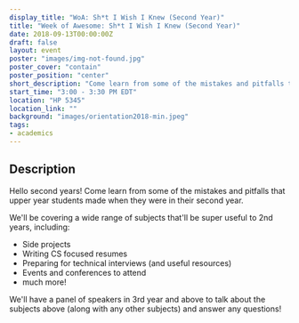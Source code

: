 ```yaml
---
display_title: "WoA: Sh*t I Wish I Knew (Second Year)"
title: "Week of Awesome: Sh*t I Wish I Knew (Second Year)"
date: 2018-09-13T00:00:00Z
draft: false
layout: event
poster: "images/img-not-found.jpg"
poster_cover: "contain"
poster_position: "center"
short_description: "Come learn from some of the mistakes and pitfalls that upper year students made when they were in their second year."
start_time: "3:00 - 3:30 PM EDT"
location: "HP 5345"
location_link: ""
background: "images/orientation2018-min.jpeg"
tags:
- academics
---
```


## Description

Hello second years! Come learn from some of the mistakes and pitfalls that upper year students made when they were in their second year.

We'll be covering a wide range of subjects that'll be super useful to 2nd years, including:
- Side projects
- Writing CS focused resumes
- Preparing for technical interviews (and useful resources)
- Events and conferences to attend
- much more!

We'll have a panel of speakers in 3rd year and above to talk about the subjects above (along with any other subjects) and answer any questions!